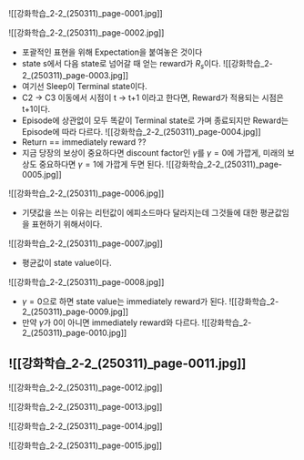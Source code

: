 ![[강화학습_2-2_(250311)_page-0001.jpg]]

![[강화학습_2-2_(250311)_page-0002.jpg]]
- 포괄적인 표현을 위해 Expectation을 붙여놓은 것이다
- state s에서 다음 state로 넘어갈 때 얻는 reward가 $R_s$이다.
![[강화학습_2-2_(250311)_page-0003.jpg]]
- 여기선 Sleep이 Terminal state이다.
- C2 -> C3 이동에서 시점이 t -> t+1 이라고 한다면, Reward가 적용되는 시점은 t+1이다.
- Episode에 상관없이 모두 똑같이 Terminal state로 가며 종료되지만 Reward는 Episode에 따라 다르다.
![[강화학습_2-2_(250311)_page-0004.jpg]]
- Return == immediately reward ??
- 지금 당장의 보상이 중요하다면 discount factor인 $\gamma$를 $\gamma=0$에 가깝게, 미래의 보상도 중요하다면 $\gamma=1$에 가깝게 두면 된다.
![[강화학습_2-2_(250311)_page-0005.jpg]]

![[강화학습_2-2_(250311)_page-0006.jpg]]
- 기댓값을 쓰는 이유는 리턴값이 에피소드마다 달라지는데 그것들에 대한 평균값임을 표현하기 위해서이다.

![[강화학습_2-2_(250311)_page-0007.jpg]]
- 평균값이 state value이다.

![[강화학습_2-2_(250311)_page-0008.jpg]]
- $\gamma = 0$으로 하면 state value는 immediately reward가 된다.
![[강화학습_2-2_(250311)_page-0009.jpg]]
- 만약 $\gamma$가 0이 아니면 immediately reward와 다르다.
![[강화학습_2-2_(250311)_page-0010.jpg]]

![[강화학습_2-2_(250311)_page-0011.jpg]]
- 
![[강화학습_2-2_(250311)_page-0012.jpg]]

![[강화학습_2-2_(250311)_page-0013.jpg]]

![[강화학습_2-2_(250311)_page-0014.jpg]]

![[강화학습_2-2_(250311)_page-0015.jpg]]